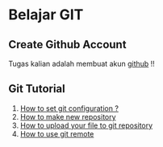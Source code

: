 # Belajar GIT

## Create Github Account

Tugas kalian adalah membuat akun [github](https://github.com/) !!

## Git Tutorial

1. [How to set git configuration ?](https://github.com/bashocode/javascript/blob/master/first%20week/git/setting-config.md)
1. [How to make new repository](https://github.com/bashocode/javascript/blob/master/first%20week/git/create-new-repository.md)
1. [How to upload your file to git repository](https://github.com/bashocode/javascript/blob/master/first%20week/git/upload-to-git.md)
1. [How to use git remote](https://github.com/bashocode/javascript/blob/master/first%20week/git/use-git-remote.md)

